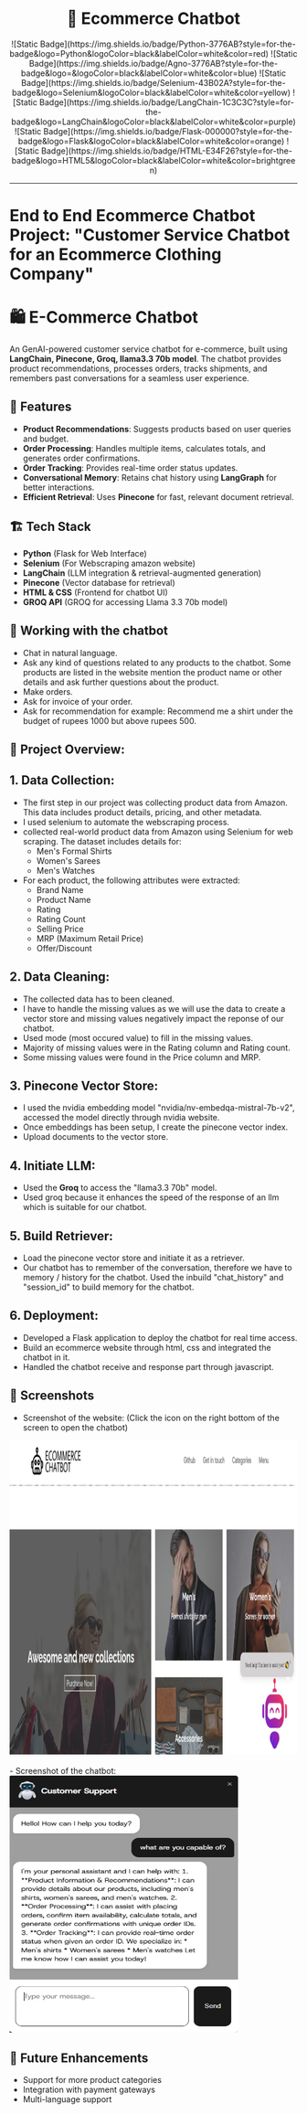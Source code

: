 <h1 align="center">🤖 Ecommerce Chatbot</h1>

<p align="center">
  ![Static Badge](https://img.shields.io/badge/Python-3776AB?style=for-the-badge&logo=Python&logoColor=black&labelColor=white&color=red)
  ![Static Badge](https://img.shields.io/badge/Agno-3776AB?style=for-the-badge&logo=&logoColor=black&labelColor=white&color=blue)
  ![Static Badge](https://img.shields.io/badge/Selenium-43B02A?style=for-the-badge&logo=Selenium&logoColor=black&labelColor=white&color=yellow)
  ![Static Badge](https://img.shields.io/badge/LangChain-1C3C3C?style=for-the-badge&logo=LangChain&logoColor=black&labelColor=white&color=purple)
  ![Static Badge](https://img.shields.io/badge/Flask-000000?style=for-the-badge&logo=Flask&logoColor=black&labelColor=white&color=orange)
  ![Static Badge](https://img.shields.io/badge/HTML-E34F26?style=for-the-badge&logo=HTML5&logoColor=black&labelColor=white&color=brightgreen)
</p>

---

# End to End Ecommerce Chatbot Project: "Customer Service Chatbot for an Ecommerce Clothing Company"

# 🛍️ E-Commerce Chatbot

An GenAI-powered customer service chatbot for e-commerce, built using **LangChain, Pinecone, Groq, llama3.3 70b model**. The chatbot provides product recommendations, processes orders, tracks shipments, and remembers past conversations for a seamless user experience.


## 🚀 Features
- **Product Recommendations**: Suggests products based on user queries and budget.
- **Order Processing**: Handles multiple items, calculates totals, and generates order confirmations.
- **Order Tracking**: Provides real-time order status updates.
- **Conversational Memory**: Retains chat history using **LangGraph** for better interactions.
- **Efficient Retrieval**: Uses **Pinecone** for fast, relevant document retrieval.


## 🏗️ Tech Stack
- **Python** (Flask for Web Interface)
- **Selenium** (For Webscraping amazon website)
- **LangChain** (LLM integration & retrieval-augmented generation)
- **Pinecone** (Vector database for retrieval)
- **HTML & CSS** (Frontend for chatbot UI)
- **GROQ API** (GROQ for accessing Llama 3.3 70b model) 


## :triangular_flag_on_post: Working with the chatbot  
- Chat in natural language.  
- Ask any kind of questions related to any products to the chatbot. Some products are listed in the website mention the product name or other details and ask further questions about the product.  
- Make orders.  
- Ask for invoice of your order.  
- Ask for recommendation for example: Recommend me a shirt under the budget of rupees 1000 but above rupees 500.   
  
## :bricks: Project Overview:    
## 1. Data Collection: 
    
- The first step in our project was collecting product data from Amazon. This data includes product details, pricing, and other metadata.       
- I used selenium to automate the webscraping process.    
- collected real-world product data from Amazon using Selenium for web scraping. The dataset includes details for:    
    - Men's Formal Shirts    
    - Women's Sarees    
    - Men's Watches    
- For each product, the following attributes were extracted:  
    - Brand Name  
    - Product Name  
    - Rating  
    - Rating Count  
    - Selling Price  
    - MRP (Maximum Retail Price)  
    - Offer/Discount  
  
## 2. Data Cleaning:
    
- The collected data has to been cleaned.    
- I have to handle the missing values as we will use the data to create a vector store and missing values negatively impact the reponse of our chatbot.  
- Used mode (most occured value) to fill in the missing values.  
- Majority of missing values were in the Rating column and Rating count.  
- Some missing values were found in the Price column and MRP.  
    
## 3. Pinecone Vector Store:
    
- I used the nvidia embedding model "nvidia/nv-embedqa-mistral-7b-v2", accessed the model directly through nvidia website.    
- Once embeddings has been setup, I create the pinecone vector index.     
- Upload documents to the vector store.        
  
## 4. Initiate LLM:
  
- Used the **Groq** to access the "llama3.3 70b" model.    
- Used groq because it enhances the speed of the response of an llm which is suitable for our chatbot.     
         
## 5. Build Retriever:
  
- Load the pinecone vector store and initiate it as a retriever.    
-  Our chatbot has to remember of the conversation, therefore we have to memory / history for the chatbot. Used the inbuild "chat_history" and "session_id" to build memory for the chatbot.  
        
## 6. Deployment:
  
- Developed a Flask application to deploy the chatbot for real time access.      
- Build an ecommerce website through html, css and integrated the chatbot in it.     
- Handled the chatbot receive and response part through javascript.      
  
  
## 📸 Screenshots  
- Screenshot of the website:  (Click the icon on the right bottom of the screen to open the chatbot)   
<img src="readme_images/screenshot_1.PNG" width="950" height="550">     
<br><br>  
- Screenshot of the chatbot:    
<img src="readme_images/screenshot_2.PNG" width="400" height="450">    

## 🎯 Future Enhancements
- Support for more product categories
- Integration with payment gateways
- Multi-language support




